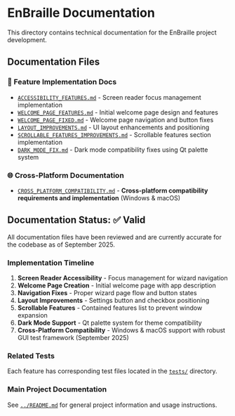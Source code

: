 # EnBraille Documentation

This directory contains technical documentation for the EnBraille project development.

## Documentation Files

### 🎯 Feature Implementation Docs
- [`ACCESSIBILITY_FEATURES.md`](ACCESSIBILITY_FEATURES.md) - Screen reader focus management implementation
- [`WELCOME_PAGE_FEATURES.md`](WELCOME_PAGE_FEATURES.md) - Initial welcome page design and features
- [`WELCOME_PAGE_FIXED.md`](WELCOME_PAGE_FIXED.md) - Welcome page navigation and button fixes
- [`LAYOUT_IMPROVEMENTS.md`](LAYOUT_IMPROVEMENTS.md) - UI layout enhancements and positioning
- [`SCROLLABLE_FEATURES_IMPROVEMENTS.md`](SCROLLABLE_FEATURES_IMPROVEMENTS.md) - Scrollable features section implementation
- [`DARK_MODE_FIX.md`](DARK_MODE_FIX.md) - Dark mode compatibility fixes using Qt palette system

### 🌐 Cross-Platform Documentation
- [`CROSS_PLATFORM_COMPATIBILITY.md`](CROSS_PLATFORM_COMPATIBILITY.md) - **Cross-platform compatibility requirements and implementation** (Windows & macOS)

## Documentation Status: ✅ Valid

All documentation files have been reviewed and are currently accurate for the codebase as of September 2025.

### Implementation Timeline
1. **Screen Reader Accessibility** - Focus management for wizard navigation
2. **Welcome Page Creation** - Initial welcome page with app description  
3. **Navigation Fixes** - Proper wizard page flow and button states
4. **Layout Improvements** - Settings button and checkbox positioning
5. **Scrollable Features** - Contained features list to prevent window expansion
6. **Dark Mode Support** - Qt palette system for theme compatibility
7. **Cross-Platform Compatibility** - Windows & macOS support with robust GUI test framework (September 2025)

### Related Tests
Each feature has corresponding test files located in the [`tests/`](../tests/) directory.

### Main Project Documentation
See [`../README.md`](../README.md) for general project information and usage instructions.